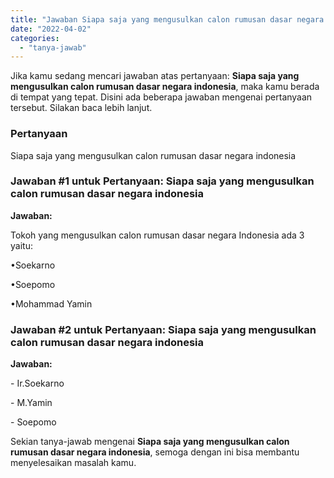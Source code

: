 ```yaml
---
title: "Jawaban Siapa saja yang mengusulkan calon rumusan dasar negara indonesia"
date: "2022-04-02"
categories: 
  - "tanya-jawab"
---
```


Jika kamu sedang mencari jawaban atas pertanyaan: **Siapa saja yang mengusulkan calon rumusan dasar negara indonesia**, maka kamu berada di tempat yang tepat. Disini ada beberapa jawaban mengenai pertanyaan tersebut. Silakan baca lebih lanjut.

### Pertanyaan

Siapa saja yang mengusulkan calon rumusan dasar negara indonesia

### Jawaban #1 untuk Pertanyaan: Siapa saja yang mengusulkan calon rumusan dasar negara indonesia

**Jawaban:**

Tokoh yang mengusulkan calon rumusan dasar negara Indonesia ada 3 yaitu:

•Soekarno

•Soepomo

•Mohammad Yamin

### Jawaban #2 untuk Pertanyaan: Siapa saja yang mengusulkan calon rumusan dasar negara indonesia

**Jawaban:**

\- Ir.Soekarno

\- M.Yamin

\- Soepomo

Sekian tanya-jawab mengenai **Siapa saja yang mengusulkan calon rumusan dasar negara indonesia**, semoga dengan ini bisa membantu menyelesaikan masalah kamu.
